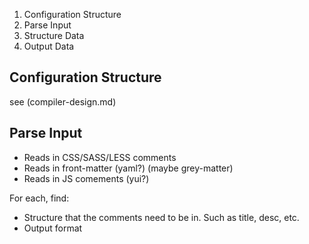 1. Configuration Structure
2. Parse Input
3. Structure Data
4. Output Data

Configuration Structure
---

see (compiler-design.md)

Parse Input
---

- Reads in CSS/SASS/LESS comments
- Reads in front-matter (yaml?) (maybe grey-matter)
- Reads in JS comements (yui?)

For each, find:

- Structure that the comments need to be in. Such as title, desc, etc.
- Output format